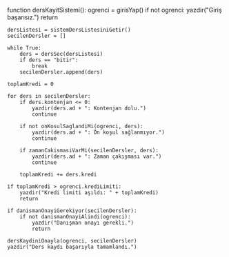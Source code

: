 function dersKayitSistemi():
    ogrenci = girisYap()
    if not ogrenci:
        yazdir("Giriş başarısız.")
        return

    dersListesi = sistemDersListesiniGetir()
    secilenDersler = []

    while True:
        ders = dersSec(dersListesi)
        if ders == "bitir":
            break
        secilenDersler.append(ders)

    toplamKredi = 0

    for ders in secilenDersler:
        if ders.kontenjan <= 0:
            yazdir(ders.ad + ": Kontenjan dolu.")
            continue

        if not onKosulSaglandiMi(ogrenci, ders):
            yazdir(ders.ad + ": Ön koşul sağlanmıyor.")
            continue

        if zamanCakismasiVarMi(secilenDersler, ders):
            yazdir(ders.ad + ": Zaman çakışması var.")
            continue

        toplamKredi += ders.kredi

    if toplamKredi > ogrenci.krediLimiti:
        yazdir("Kredi limiti aşıldı: " + toplamKredi)
        return

    if danismanOnayiGerekiyor(secilenDersler):
        if not danismanOnayiAlindi(ogrenci):
            yazdir("Danışman onayı gerekli.")
            return

    dersKaydiniOnayla(ogrenci, secilenDersler)
    yazdir("Ders kaydı başarıyla tamamlandı.")
